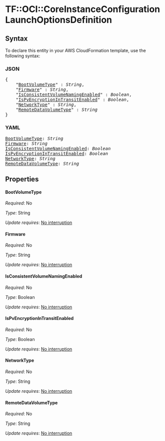 # TF::OCI::CoreInstanceConfiguration LaunchOptionsDefinition

## Syntax

To declare this entity in your AWS CloudFormation template, use the following syntax:

### JSON

<pre>
{
    "<a href="#bootvolumetype" title="BootVolumeType">BootVolumeType</a>" : <i>String</i>,
    "<a href="#firmware" title="Firmware">Firmware</a>" : <i>String</i>,
    "<a href="#isconsistentvolumenamingenabled" title="IsConsistentVolumeNamingEnabled">IsConsistentVolumeNamingEnabled</a>" : <i>Boolean</i>,
    "<a href="#ispvencryptionintransitenabled" title="IsPvEncryptionInTransitEnabled">IsPvEncryptionInTransitEnabled</a>" : <i>Boolean</i>,
    "<a href="#networktype" title="NetworkType">NetworkType</a>" : <i>String</i>,
    "<a href="#remotedatavolumetype" title="RemoteDataVolumeType">RemoteDataVolumeType</a>" : <i>String</i>
}
</pre>

### YAML

<pre>
<a href="#bootvolumetype" title="BootVolumeType">BootVolumeType</a>: <i>String</i>
<a href="#firmware" title="Firmware">Firmware</a>: <i>String</i>
<a href="#isconsistentvolumenamingenabled" title="IsConsistentVolumeNamingEnabled">IsConsistentVolumeNamingEnabled</a>: <i>Boolean</i>
<a href="#ispvencryptionintransitenabled" title="IsPvEncryptionInTransitEnabled">IsPvEncryptionInTransitEnabled</a>: <i>Boolean</i>
<a href="#networktype" title="NetworkType">NetworkType</a>: <i>String</i>
<a href="#remotedatavolumetype" title="RemoteDataVolumeType">RemoteDataVolumeType</a>: <i>String</i>
</pre>

## Properties

#### BootVolumeType

_Required_: No

_Type_: String

_Update requires_: [No interruption](https://docs.aws.amazon.com/AWSCloudFormation/latest/UserGuide/using-cfn-updating-stacks-update-behaviors.html#update-no-interrupt)

#### Firmware

_Required_: No

_Type_: String

_Update requires_: [No interruption](https://docs.aws.amazon.com/AWSCloudFormation/latest/UserGuide/using-cfn-updating-stacks-update-behaviors.html#update-no-interrupt)

#### IsConsistentVolumeNamingEnabled

_Required_: No

_Type_: Boolean

_Update requires_: [No interruption](https://docs.aws.amazon.com/AWSCloudFormation/latest/UserGuide/using-cfn-updating-stacks-update-behaviors.html#update-no-interrupt)

#### IsPvEncryptionInTransitEnabled

_Required_: No

_Type_: Boolean

_Update requires_: [No interruption](https://docs.aws.amazon.com/AWSCloudFormation/latest/UserGuide/using-cfn-updating-stacks-update-behaviors.html#update-no-interrupt)

#### NetworkType

_Required_: No

_Type_: String

_Update requires_: [No interruption](https://docs.aws.amazon.com/AWSCloudFormation/latest/UserGuide/using-cfn-updating-stacks-update-behaviors.html#update-no-interrupt)

#### RemoteDataVolumeType

_Required_: No

_Type_: String

_Update requires_: [No interruption](https://docs.aws.amazon.com/AWSCloudFormation/latest/UserGuide/using-cfn-updating-stacks-update-behaviors.html#update-no-interrupt)

